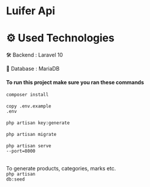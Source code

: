 # Luifer Api

<!-- # [Cursosdesarrolloweb](https://www.cursosdesarrolloweb.es/course/curso-de-eloquent-orm/)<br /> -->

<!-- [DEMO](https://www.youtube.com/watch?v=mitM_HCj-Sk) <br />
[DEMO - File Sharing](https://www.youtube.com/watch?v=cTfSEcbLh1Y) -->

# ⚙️ Used Technologies

🛠 Backend : Laravel 10

💾 Database : MariaDB


<!-- ☁️ Deployment : Github -->

#### To run this project make sure you ran these commands
<code>composer install</code><br><br>
<code>copy .env.example .env</code><br><br>
<code>php artisan key:generate</code><br><br>
<code>php artisan migrate</code><br><br>
<code>php artisan serve --port=8000</code><br><br>
<!-- <code>php artisan storage:link</code><br><br> -->
<!-- now you can visit localhost:3000 and see the project -->

To generate products, categories, marks etc. <br>
<code>php artisan db:seed</code>


### 
